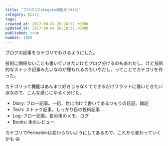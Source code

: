 ```yaml
---
title: "ブログにCategory機能をつけた"
category: Diary
tags: 
created_at: 2017-08-04 20:18:51 +0900
updated_at: 2017-08-04 20:18:51 +0900
published: true
number: 1069
---
```


ブログの記事をカテゴリでわけるようにした。

技術に関係ないことも書いていきたいけどブログ分けるのもあれだし、けど技術的なストック記事みたいなのが埋もれるのもいやだし、ってことでカテゴリを作った。

カテゴリって機能はあんまり好きじゃなくてできるだけフラットに置いときたい派なので、こんな感じにゆるく分けた。

* Diary: フロー記事。一応、世に向けて書いてあるつもりの日記、雑記
* Tech: ストック記事。しっかり目の技術記事
* Log: フロー記事。自分用のメモ、ログ
* Books: 本のレビュー

カテゴリでPermalinkは変わらないようにしてあるので、これから変わっていくかも :smiley: 
